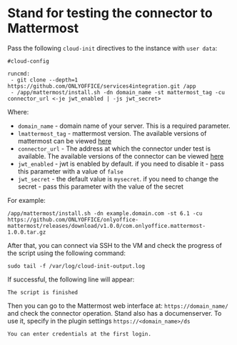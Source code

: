 # Stand for testing the connector to Mattermost

Pass the following `cloud-init` directives to the instance with `user data`:
```
#cloud-config

runcmd:
 - git clone --depth=1 https://github.com/ONLYOFFICE/services4integration.git /app
 - /app/mattermost/install.sh -dn domain_name -st mattermost_tag -cu connector_url <-je jwt_enabled | -js jwt_secret>
```

Where:
 - `domain_name` - domain name of your server. This is a required parameter.
 - `lmattermost_tag` - mattermost version. The available versions of mattermost can be viewed [here](https://hub.docker.com/r/mattermost/mattermost-enterprise-edition/tags)
 - `connector_url` - The address at which the connector under test is available. The available versions of the connector can be viewed [here](https://github.com/ONLYOFFICE/onlyoffice-mattermost/releases)
 - `jwt_enabled` - jwt is enabled by default. if you need to disable it - pass this parameter with a value of `false`
 - `jwt_secret` - the default value is `mysecret`. if you need to change the secret - pass this parameter with the value of the secret

For example:
```
/app/mattermost/install.sh -dn example.domain.com -st 6.1 -cu https://github.com/ONLYOFFICE/onlyoffice-mattermost/releases/download/v1.0.0/com.onlyoffice.mattermost-1.0.0.tar.gz
```

After that, you can connect via SSH to the VM and check the progress of the script using the following command:
```
sudo tail -f /var/log/cloud-init-output.log
```

If successful, the following line will appear:
``` 
The script is finished
```
Then you can go to the Mattermost web interface at: `https://domain_name/` and check the connector operation. Stand also has a documenserver. To use it, specify in the plugin settings `https://<domain_name>/ds`
``` 
You can enter credentials at the first login.
```
